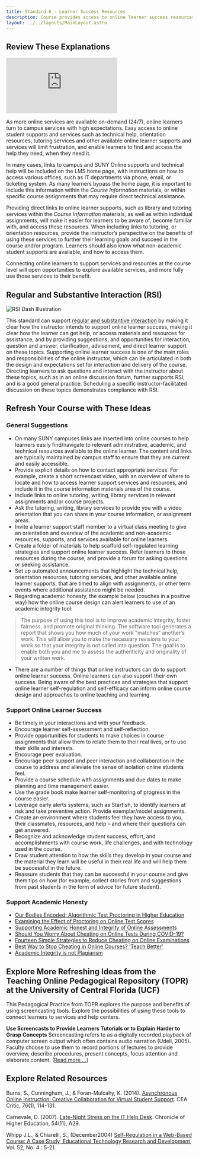 ```yaml
---
title: Standard 6 - Learner Success Resources
description: Course provides access to online learner success resources (support services, orientation, academic honesty, tutoring, technical help).
layout: ../../layouts/MainLayout.astro
---
```


## Review These Explanations

<iframe src="https://www.youtube.com/embed/MbcQ3vdXZMc" title="YouTube video player" frameborder="0" allow="accelerometer; autoplay; clipboard-write; encrypted-media; gyroscope; picture-in-picture" allowfullscreen></iframe>

As more online services are available on-demand (24/7), online learners turn to campus services with high expectations. Easy access to online student supports and services such as technical help, orientation resources, tutoring services and other available online learner supports and services will limit frustration, and enable learners to find and access the help they need, when they need it.

In many cases, links to campus and SUNY Online supports and technical help will be included on the LMS home page, with instructions on how to access various offices, such as IT departments via phone, email, or ticketing system. As many learners bypass the home page, it is important to include this information within the _Course Information_ materials, or within specific course assignments that may require direct technical assistance.

Providing direct links to online learner supports, such as library and tutoring services within the _Course Information_ materials, as well as within individual assignments, will make it easier for learners to be aware of, become familiar with, and access these resources. When including links to tutoring, or orientation resources, provide the instructor’s perspective on the benefits of using these services to further their learning goals and succeed in the course and/or program. Learners should also know what non-academic student supports are available, and how to access them.

Connecting online learners to support services and  resources at the course level will open opportunities to explore available services, and more fully use those services to their benefit.

## Regular and Substantive Interaction (RSI)
![RSI Dash Illustration](https://oscqr.suny.edu/wp-content/uploads/2021/07/RSI-dashboard-300x167.png)

This standard can support [regular and substantive interaction](/rsi/introduction) by making it clear how the instructor intends to support online learner success, making it clear how the learner can get help, or access materials and resources for assistance, and by providing suggestions, and opportunities for interaction, question and answer, clarification, advisement, and direct learner support on these topics. Supporting online learner success is one of the main roles and responsibilities of the online instructor, which can be articulated in both the design and expectations set for interaction and delivery of the course. Directing learners to ask questions and interact with the instructor about these topics, such as in an online discussion forum, further supports RSI, and is a good general practice. Scheduling a specific instructor-facilitated discussion on these topics demonstrates compliance with RSI.

## Refresh Your Course with These Ideas
### General Suggestions
- On many SUNY campuses links are inserted into online courses to help learners easily find/navigate to relevant administrative, academic, and technical resources available to the online learner. The content and links are typically maintained by campus staff to ensure that they are current and easily accessible.
- Provide explicit details on how to contact appropriate services. For example, create a short screencast video, with an overview of where to locate and how to access learner support services and resources, and include it in the course information materials area of the course.
- Include links to online tutoring, writing, library services in relevant assignments and/or course projects.
- Ask the tutoring, writing, library services to provide you with a video orientation that you can share in your course information, or assignment areas.
- Invite a learner support staff member to a virtual class meeting to give an orientation and overview of the academic and non-academic resources, supports, and services available for online learners.
- Create a folder of materials to help scaffold self-regulated learning strategies and support online learner success. Refer learners to those resources during the course, and provide a forum for asking questions or seeking assistance.
- Set up automated announcements that highlight the technical help, orientation resources, tutoring services, and other available online learner supports, that are timed to align with assignments, or other term events where additional assistance might be needed.
- Regarding academic honesty, the example below (couches in a positive way) how the online course design can alert learners to use of an academic integrity tool:
> The purpose of using this tool is to improve academic integrity, foster fairness, and promote original thinking. The software tool generates a report that shows you how much of your work “matches” another’s work.  This will allow you to make the necessary revisions to your work so that your integrity is not called into question. The goal is to enable both you and me to assess the authenticity and originality of your written work.
- There are a number of things that online instructors can do to support online learner success. Online learners can also support their own success. Being aware of the best practices and strategies that support online learner self-regulation and self-efficacy can inform online course design and approaches to online teaching and learning.

### Support Online Learner Success
- Be timely in your interactions and with your feedback.
- Encourage learner self-assessment and self-reflection.
- Provide opportunities for students to make choices in course assignments that allow them to relate them to their real lives, or to use their skills and interests.
- Encourage peer evaluation.
- Encourage peer support and peer interaction and collaboration in the course to address and alleviate the sense of isolation online students feel.
- Provide a course schedule with assignments and due dates to make planning and time management easier.
- Use the grade book make learner self-monitoring of progress in the course easier.
- Leverage early alerts systems, such as Starfish, to identify learners at risk and take preventive action.
Provide exemplar/model assignments.
- Create an environment where students feel they have access to you, their classmates, resources, and help – and where their questions can get answered.
- Recognize and acknowledge student success, effort, and accomplishments with course work, life challenges, and with technology used in the course.
- Draw student attention to how the skills they develop in your course and the material they learn will be useful in their real life and will help them be successful in the future.
- Reassure students that they can be successful in your course and give them tips on how (for example, collect stories from and suggestions from past students in the form of advice for future student).

### Support Academic Honesty

- [Our Bodies Encoded: Algorithmic Test Proctoring in Higher Education](https://hybridpedagogy.org/our-bodies-encoded-algorithmic-test-proctoring-in-higher-education/)
- [Examining the Effect of Proctoring on Online Test Scores](https://olj.onlinelearningconsortium.org/index.php/olj/article/view/885)
- [Supporting Academic Honest and Integrity of Online Assessments](https://onlineteaching.open.suny.edu/page/cheating)
- [Should You Worry About Cheating on Online Tests During COVID-19?](http://neoacademic.com/2020/03/19/should-you-worry-about-cheating-on-online-tests-during-covid-19)
- [Fourteen Simple Strategies to Reduce Cheating on Online Examinations](https://www.facultyfocus.com/articles/educational-assessment/fourteen-simple-strategies-to-reduce-cheating-on-online-examinations)
- [Best Way to Stop Cheating in Online Courses? ‘Teach Better’](https://www.insidehighered.com/digital-learning/article/2020/07/22/technology-best-way-stop-online-cheating-no-experts-say-better)
- [Academic Integrity is not Plagiarism](https://www.monash.edu/learning-teaching/insights-and-events/blog/academic-integrity-is-not-plagiarism)

## Explore More Refreshing Ideas from the Teaching Online Pedagogical Repository (TOPR) at the University of Central Florida (UCF)
This Pedagogical Practice from TOPR explores the purpose and benefits of using screencasting tools. Explore the possibilities of using these tools to connect learners to services and help centers.

**Use Screencasts to Provide Learners Tutorials or to Explain Harder to Grasp Concepts**
Screencasting refers to as a digitally recorded playback of computer screen output which often contains audio narration (Udell, 2005). Faculty choose to use them to record portions of lectures to provide overview, describe procedures, present concepts, focus attention and elaborate content. ([Read more …](https://topr.online.ucf.edu/screencasts/))

## Explore Related Resources

Burns, S., Cunningham, J., & Foran-Mulcahy, K. (2014). [Asynchronous Online Instruction: Creative Collaboration for Virtual Student Support](https://scholar.uc.edu/downloads/bc386j880). CEA Critic, 76(1), 114-131.

Carnevale, D. (2007). [Late-Night Stress on the IT Help Desk](http://www.csun.edu/pubrels/clips/Nov07/11-07-07C.pdf). Chronicle of Higher Education, 54(11), A29.

Whipp J.L., &  Chiarelli, S.,  (December2004) [Self-Regulation in a Web-Based Course: A Case Study, Educational Technology Research and Development](https://epublications.marquette.edu/cgi/viewcontent.cgi?article=1039&context=edu_fac), Vol. 52, No. 4 : 5-21.